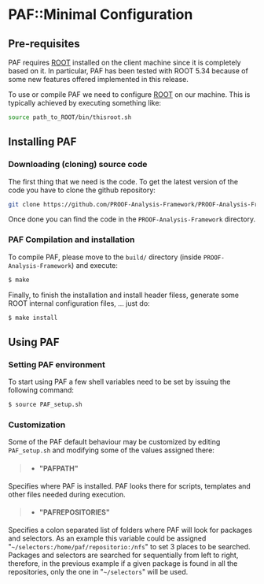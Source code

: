 # PAF::Minimal Configuration

## Pre-requisites
PAF requires [ROOT] installed on the client machine since it is completely based on it. In particular, PAF has been tested with ROOT 5.34 because of some new features offered implemented in this release.

To use or compile PAF we need to configure [ROOT] on our machine. This is typically achieved by executing something like:
```sh
source path_to_ROOT/bin/thisroot.sh
```

## Installing PAF

### Downloading (cloning) source code
The first thing that we need is the code. To get the latest version of the code you have to clone the github repository:
```sh
git clone https://github.com/PROOF-Analysis-Framework/PROOF-Analysis-Framework
```
Once done you can find the code in the ```PROOF-Analysis-Framework``` directory.

### PAF Compilation and installation
To compile PAF, please move to  the ```build/``` directory (inside ```PROOF-Analysis-Framework```) and execute:
```sh
$ make
```
Finally, to finish the installation and install header filess, generate some ROOT internal configuration files, ... just do:
```sh
$ make install
```

## Using PAF
### Setting PAF environment
To start using PAF a few shell variables need to be set by issuing the following command:
```sh
$ source PAF_setup.sh
```

### Customization
Some of the PAF default behaviour may be customized by editing ```PAF_setup.sh``` and modifying some of the values assigned there:

>- #### "PAFPATH"
Specifies where PAF is installed. PAF looks there for scripts, templates and other files needed during execution.

>- #### "PAFREPOSITORIES"
Specifies a colon separated list of folders where PAF will look for packages and selectors. As an example this variable could be assigned "```~/selectors:/home/paf/repositorio:/nfs```" to set 3 places to be searched. Packages and selectors are searched for sequentially from left to right, therefore, in the previous example if a given package is found in all the repositories, only the one in "```~/selectors```" will be used.

[ROOT]: http://root.cern.ch
